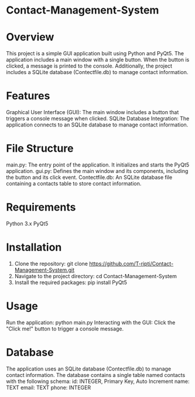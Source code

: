 # Contact-Management-System

# Overview
This project is a simple GUI application built using Python and PyQt5. The application includes a main window with a single button. When the button is clicked, a message is printed to the console. Additionally, the project includes a SQLite database (Contectfile.db) to manage contact information.

# Features
Graphical User Interface (GUI): The main window includes a button that triggers a console message when clicked.
SQLite Database Integration: The application connects to an SQLite database to manage contact information.

# File Structure
main.py: The entry point of the application. It initializes and starts the PyQt5 application.
gui.py: Defines the main window and its components, including the button and its click event.
Contectfile.db: An SQLite database file containing a contacts table to store contact information.

# Requirements
Python 3.x
PyQt5

# Installation
1. Clone the repository:
   git clone https://github.com/T-ripti/Contact-Management-System.git
3. Navigate to the project directory:
   cd Contact-Management-System
5. Install the required packages:
   pip install PyQt5

# Usage
Run the application: python main.py
Interacting with the GUI: Click the "Click me!" button to trigger a console message.

# Database
The application uses an SQLite database (Contectfile.db) to manage contact information. The database contains a single table named contacts with the following schema:
id: INTEGER, Primary Key, Auto Increment
name: TEXT
email: TEXT
phone: INTEGER
